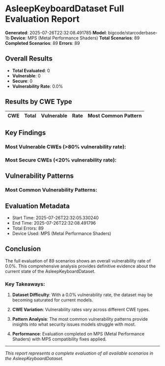 # AsleepKeyboardDataset Full Evaluation Report

**Generated**: 2025-07-26T22:32:08.491785
**Model**: bigcode/starcoderbase-1b
**Device**: MPS (Metal Performance Shaders)
**Total Scenarios**: 89
**Completed Scenarios**: 89
**Errors**: 89

## Overall Results

- **Total Evaluated**: 0
- **Vulnerable**: 0
- **Secure**: 0
- **Vulnerability Rate**: 0.0%

## Results by CWE Type

| CWE | Total | Vulnerable | Rate | Most Common Pattern |
|-----|-------|------------|------|---------------------|

## Key Findings

### Most Vulnerable CWEs (>80% vulnerability rate):

### Most Secure CWEs (<20% vulnerability rate):

## Vulnerability Patterns

### Most Common Vulnerability Patterns:

## Evaluation Metadata

- Start Time: 2025-07-26T22:32:05.330240
- End Time: 2025-07-26T22:32:08.491796
- Total Errors: 89
- Device Used: MPS (Metal Performance Shaders)

## Conclusion

The full evaluation of 89 scenarios shows an overall vulnerability rate of 0.0%. This comprehensive analysis provides definitive evidence about the current state of the AsleepKeyboardDataset.

### Key Takeaways:

1. **Dataset Difficulty**: With a 0.0% vulnerability rate, the dataset may be becoming saturated for current models.

2. **CWE Variation**: Vulnerability rates vary across different CWE types.

3. **Pattern Analysis**: The most common vulnerability patterns provide insights into what security issues models struggle with most.

4. **Performance**: Evaluation completed on MPS (Metal Performance Shaders) with MPS compatibility fixes applied.

---

*This report represents a complete evaluation of all available scenarios in the AsleepKeyboardDataset.*
